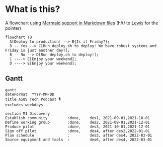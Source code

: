 # What is this?

A flowchart [using Mermaid support in Markdown files](https://github.blog/2022-02-14-include-diagrams-markdown-files-mermaid/) (h/t/ to [Lewis](https://github.com/asos-lewisjackson) for the pointer)

```mermaid
flowchart TD
  A[Deploy to production] --> B{Is it Friday?};
  B -- Yes --> C[Run deploy.sh to deploy! We have robust systems and Friday is just another day!];
  B -- No --> D[Run deploy.sh to deploy!];
  C ----> E[Enjoy your weekend];
  D ----> E[Enjoy your weekend];
```

## Gantt

```mermaid
gantt
dateFormat  YYYY-MM-DD
title ASOS Tech Podcast 🎙
excludes weekdays 

section M1 Discovery 
Establish community         :done,    des1, 2021-09-01,2021-10-01
Define working group        :done,    des2, 2021-09-01,2021-12-01
Produce pilot               :done,    des3, 2021-10-01,2021-12-01
Sign off pilot              :done,    des4, after des2,2022-01-01
Plan schedule               :         des5, after des4, 2022-03-01
Source equipment and tools  :         des6, after des4, 2022-03-01
```

